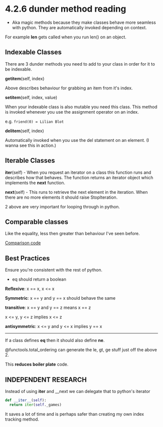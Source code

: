 # 4.2.6 dunder method reading

- Aka magic methods because they make classes behave more seamless with python. They are automatically invoked depending on context.

For example __len__ gets called when you run len() on an object.

## Indexable Classes

There are 3 dunder methods you need to add to your class in order for it to be indexable.

__getitem__(self, index)

Above describes behaviour for grabbing an item from it's index.

__setitem__(self, index, value)

When your indexable class is also mutable you need this class. This method is invoked whenever you use the assignment operator on an index.

e.g. `friend(0) = Lilian Blot`

__delitem__(self, index)

Automatically invoked when you use the del statement on an element. (I wanna see this in action.)

## Iterable Classes

__iter__(self) - When you request an iterator on a class this function runs and describes how that behaves. The function returns an iterator object which implements the __next__ function.

__next__(self) - This runs to retrieve the next element in the iteration. When there are no more elements it should raise StopIteration.

2 above are very important for looping through in python.

## Comparable classes

Like the equality, less then greater than behaviour I've seen before.

[Comparison code](/week4/python_/comparison.py)

## Best Practices

Ensure you're consistent with the rest of python.

- eq should return a boolean

**Reflexive**: x == x, x <= x

**Symmetric**: x == y and y == x should behave the same

**transitive**: x == y and y == z means x == z

x <= y, y <= z implies x <= z

**antisymmetric**: x <= y and y <= x implies y == x

---

If a class defines __eq__ then it should also define __ne__.

@functools.total_ordering can generate the le, gt, ge stuff just off the above 2.

This **reduces boiler plate** code.

## INDEPENDENT RESEARCH

Instead of using __iter__ and __next we can delegate that to python's iterator

```py
def __iter__(self):
  return iter(self._games)
```

It saves a lot of time and is perhaps safer than creating my own index tracking method.

